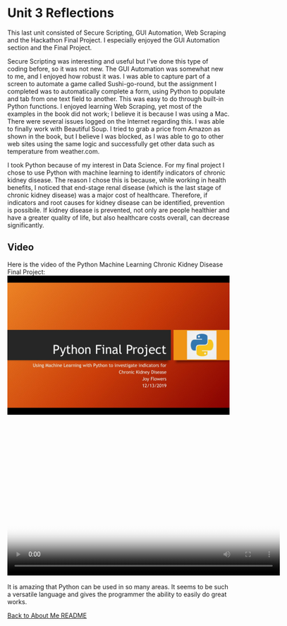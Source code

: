 # Unit 3 Reflections

This last unit consisted of Secure Scripting, GUI Automation, Web Scraping and the Hackathon Final Project. I especially enjoyed the GUI Automation section and the Final Project.

Secure Scripting was interesting and useful but I’ve done this type of coding before, so it was not new. The GUI Automation was somewhat new to me, and I enjoyed how robust it was. I was able to capture part of a screen to automate a game called Sushi-go-round, but the assignment I completed was to automatically complete a form, using Python to populate and tab from one text field to another. This was easy to do through built-in Python functions. I enjoyed learning Web Scraping, yet most of the examples in the book did not work; I believe it is because I was using a Mac. There were several issues logged on the Internet regarding this. I was able to finally work with Beautiful Soup. I tried to grab a price from Amazon as shown in the book, but I believe I was blocked, as I was able to go to other web sites using the same logic and successfully get other data such as temperature from weather.com. 

I took Python because of my interest in Data Science. For my final project I chose to use Python with machine learning to identify indicators of chronic kidney disease. The reason I chose this is because, while working in health benefits, I noticed that end-stage renal disease (which is the last stage of chronic kidney disease) was a major cost of healthcare. Therefore, if indicators and root causes for kidney disease can be identified, prevention is possibile. If kidney disease is prevented, not only are people healthier and have a greater quality of life, but also healthcare costs overall, can decrease significantly. 

## Video
Here is the video of the Python Machine Learning Chronic Kidney Disease Final Project:   
![Final Project](https://github.com/JOYFLOWERS/joyflowers.github.io/blob/master/PythonMLVideo.jpg)   

<video poster="https://github.com/JOYFLOWERS/joyflowers.github.io/blob/master/PythonMLVideo.jpg" width="618" height="347" controls preload> 
    <source src="https://github.com/JOYFLOWERS/joyflowers.github.io/blob/master/PythonMLVideoFinal.mp4" media="only screen and (min-device-width: 568px)"></source> 
    <source src="https://github.com/JOYFLOWERS/joyflowers.github.io/blob/master/PythonMLVideoFinal.webmsd.webm"></source> 
</video>

It is amazing that Python can be used in so many areas. It seems to be such a versatile language and gives the programmer the ability to easily do great works.

[Back to About Me README](README.md) 
